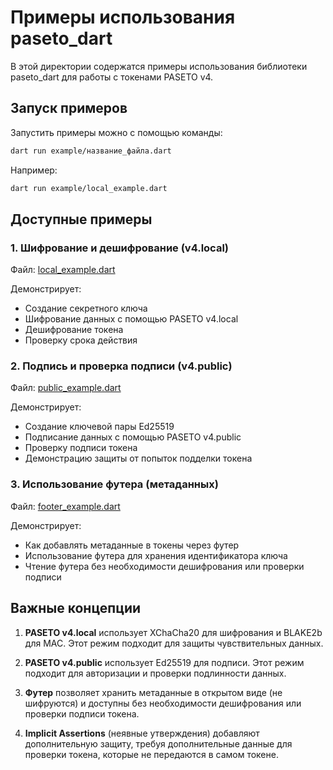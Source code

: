 # Примеры использования paseto_dart

В этой директории содержатся примеры использования библиотеки paseto_dart для работы с токенами PASETO v4.

## Запуск примеров

Запустить примеры можно с помощью команды:

```bash
dart run example/название_файла.dart
```

Например:

```bash
dart run example/local_example.dart
```

## Доступные примеры

### 1. Шифрование и дешифрование (v4.local)

Файл: [local_example.dart](local_example.dart)

Демонстрирует:
- Создание секретного ключа
- Шифрование данных с помощью PASETO v4.local
- Дешифрование токена
- Проверку срока действия

### 2. Подпись и проверка подписи (v4.public)

Файл: [public_example.dart](public_example.dart)

Демонстрирует:
- Создание ключевой пары Ed25519
- Подписание данных с помощью PASETO v4.public
- Проверку подписи токена
- Демонстрацию защиты от попыток подделки токена

### 3. Использование футера (метаданных)

Файл: [footer_example.dart](footer_example.dart)

Демонстрирует:
- Как добавлять метаданные в токены через футер
- Использование футера для хранения идентификатора ключа
- Чтение футера без необходимости дешифрования или проверки подписи

## Важные концепции

1. **PASETO v4.local** использует XChaCha20 для шифрования и BLAKE2b для MAC. Этот режим подходит для защиты чувствительных данных.

2. **PASETO v4.public** использует Ed25519 для подписи. Этот режим подходит для авторизации и проверки подлинности данных.

3. **Футер** позволяет хранить метаданные в открытом виде (не шифруются) и доступны без необходимости дешифрования или проверки подписи токена.

4. **Implicit Assertions** (неявные утверждения) добавляют дополнительную защиту, требуя дополнительные данные для проверки токена, которые не передаются в самом токене. 